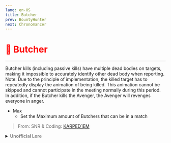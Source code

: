 ```yaml
---
lang: en-US
title: Butcher
prev: BountyHunter
next: Chronomancer
---
```


# <font color=red>🔪 <b>Butcher</b></font> <Badge text="Killing" type="tip" vertical="middle"/>
---

Butcher kills (including passive kills) have multiple dead bodies on targets, making it impossible to accurately identify other dead body when reporting. Note: Due to the principle of implementation, the killed target has to repeatedly display the animation of being killed. This animation cannot be skipped and cannot participate in the meeting normally during this period. In addition, if the Butcher kills the Avenger, the Avenger will revenges everyone in anger.
* Max
  * Set the Maximum amount of Butchers that can be in a match

> From: SNR & Coding: [KARPED1EM](https://github.com/KARPED1EM)

<details>
<summary><b><font color=gray>Unofficial Lore</font></b></summary>

The Butcher's Secret

If you’re feeling a bit hungry for some meat, why not stop by The Butcher Butchery? He has everything—beef, pork, chicken, and even some <i>special</i> cuts. He’s known for being a friendly butcher!

Crew: “GUYS, YOU’VE GOTTA BELIEVE ME! I SAW PEOPLE IN THERE!”

Impostor: “Really? The butcher would never do anything wrong!”

Neutral: “From what I’ve heard, he’s one of the most respected around.”

Crew: “I know, but I saw it! It looked suspicious!”

Neutral: “What if we sneak in? If there’s nothing unusual, we leave. But if there is, we’ll let the authorities know.”

Impostor: “Ah yes breaking in and entering, my favorite sport.”

The trio carefully snuck into the butcher’s storage area, and what they discovered was shocking.

Crew: “Are those... the missing people from the reports?”

Neutral: “I can’t believe it! You were right!”

Impostor: “We’ve got to get out of here!”

Suddenly, the butcher appeared. “Well, well, well! I didn’t expect visitors! You shouldn’t have come here.”

He advanced toward them, and the impostor quickly hatched a plan. Sneaking behind the butcher, he managed to distract him.

Impostor: “RUN! I’LL KEEP HIM OCCUPIED!”

The crew darted out, escaping just in time. The Impostor was not so lucky. They tried to warn everyone about what they saw, but no one took them seriously. Every time the little crewmate passed the butchery, he felt the butcher's gaze on him.

Now imagine walking through Medbay and seeing something unsettling. Well, be careful—because THE BUTCHER might be closer than you think!
> Submitted by: burgerman7286
</details>